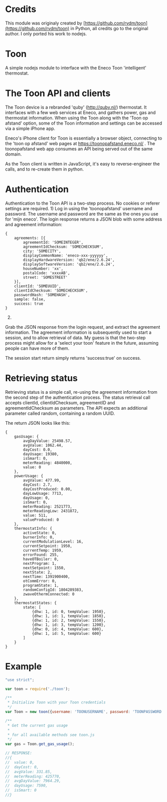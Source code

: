 Credits
=======
This module was originaly created by [https://github.com/rvdm/toon](https://github.com/rvdm/toon) in Python, all credits go to the original author. I only ported his work to nodejs.

Toon
====

A simple nodejs module to interface with the Eneco Toon 'intelligent' thermostat.

The Toon API and clients
====

The Toon device is a rebranded 'quby' (http://quby.nl/) thermostat. It
interfaces with a few web services at Eneco, and gathers power, gas and
thermostat information.
When using the Toon along with the 'Toon op afstand' option, some of the
Toon information and settings can be accessed via a simple iPhone app.

Eneco's iPhone client for Toon is essentially a browser object, connecting
to the 'toon op afstand' web pages at https://toonopafstand.eneco.nl/ .
The toonopafstand web app consumes an API being served out of the same
domain.

As the Toon client is written in JavaScript, it's easy to reverse-engineer
the calls, and to re-create them in python.

Authentication
===
Authentication to the Toon API is a two-step process. No cookies or referer
settings are required.
1) 
Log in using the 'toonopafstand' username and password. The username and
password are the same as the ones you use for 'mijn eneco'.
The login response returns a JSON blob with some address and agreement
information:

```
{
	agreements: [{
		agreementId: 'SOMEINTEGER',
		agreementIdChecksum: 'SOMECHECKSUM',
		city: 'SOMECITY',
		displayCommonName: 'eneco-xxx-yyyyyy',
		displayHardwareVersion: 'qb2/ene/2.6.24',
		displaySoftwareVersion: 'qb2/ene/2.6.24',
		houseNumber: 'xx',
		postalCode: 'xxxxAB',
		street: 'SOMESTREET'
	}],
	clientId: 'SOMEUUID',
	clientIdChecksum: 'SOMECHECKSUM',
	passwordHash: 'SOMEHASH',
	sample: false,
	success: true
}
```

2) 
Grab the JSON response from the login request, and extract the agreement
information. The agreement information is subsequently used to start a
session, and to allow retrieval of data. My guess is that the two-step
process might allow for a 'select your toon' feature in the future, assuming
people can have more of them.

The session start return simply returns 'success:true' on success.


Retrieving status
===

Retrieving status is a simple call, re-using the agreement information from
the second step of the authentication process. 
The status retrieval call accepts clientId, clientIdChecksum, agreementID
and agreementIdChecksum as parameters. The API expects an additional
parameter called random, containing a random UUID.

The return JSON looks like this:
```
{
	gasUsage: {
		avgDayValue: 25498.57,
		avgValue: 1062.44,
		dayCost: 0.0,
		dayUsage: 19380,
		isSmart: 0,
		meterReading: 4840000,
		value: 0
	},
	powerUsage: {
		avgValue: 477.99,
		dayCost: 2.7,
		dayCostProduced: 0.00,
		dayLowUsage: 7713,
		dayUsage: 0,
		isSmart: 0,
		meterReading: 2521773,
		meterReadingLow: 2431872,
		value: 511,
		valueProduced: 0
	},
	thermostatInfo: {
		activeState: 0,
		burnerInfo: 0,
		currentModulationLevel: 16,
		currentSetpoint: 1950,
		currentTemp: 1959,
		errorFound: 255,
		haveOTBoiler: 0,
		nextProgram: 1,
		nextSetpoint: 1550,
		nextState: 2,
		nextTime: 1391900400,
		otCommError: 0,
		programState: 1,
		randomConfigId: 1804289383,
		zwaveOthermConnected: 0
	},
	thermostatStates: {
		state: [
			{dhw: 1, id: 0, tempValue: 1950}, 
			{dhw: 1, id: 1, tempValue: 1850},
			{dhw: 1, id: 2, tempValue: 1550},
			{dhw: 1, id: 3, tempValue: 1200},
			{dhw: 0, id: 4, tempValue: 600},
			{dhw: 1, id: 5, tempValue: 600}
		]
	}
}
```


Example
====

```javascript
"use strict";

var toon = require('./toon');

/**
 * Initialize Toon with your Toon credentials
 */
var Toon = new toon({username: 'TOONUSERNAME', password: 'TOONPASSWORD'});

/**
 * Get the current gas usage
 *
 * for all available methods see toon.js
 */
var gas = Toon.get_gas_usage();

// RESPONSE:
//{
//	value: 0,
//	dayCost: 0,
//	avgValue: 331.85,
//	meterReading: 425770,
//	avgDayValue: 7964.29,
//	dayUsage: 7590,
//	isSmart: 0 
//}
```
